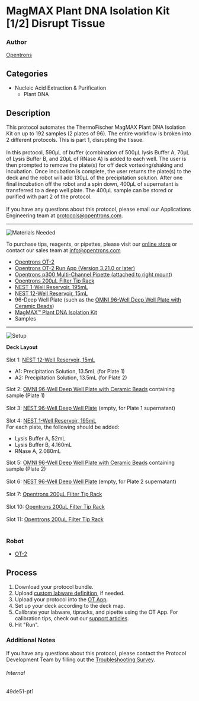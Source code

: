 # MagMAX Plant DNA Isolation Kit [1/2] Disrupt Tissue

### Author
[Opentrons](https://opentrons.com/)

## Categories
* Nucleic Acid Extraction & Purification
	* Plant DNA


## Description
This protocol automates the ThermoFischer MagMAX Plant DNA Isolation Kit on up to 192 samples (2 plates of 96). The entire workflow is broken into 2 different protocols. This is part 1, disrupting the tissue.</br>
</br>
In this protocol, 590µL of buffer (combination of 500µL lysis Buffer A, 70µL of Lysis Buffer B, and 20µL of RNase A) is added to each well. The user is then prompted to remove the plate(s) for off deck vortexing/shaking and incubation. Once incubation is complete, the user returns the plate(s) to the deck and the robot will add 130µL of the precipitation solution. After one final incubation off the robot and a spin down, 400µL of supernatant is transferred to a deep well plate. The 400µL sample can be stored or purified with part 2 of the protocol.
</br>
</br>
If you have any questions about this protocol, please email our Applications Engineering team at [protocols@opentrons.com](mailto:protocols@opentrons.com).

---
![Materials Needed](https://s3.amazonaws.com/opentrons-protocol-library-website/custom-README-images/001-General+Headings/materials.png)

To purchase tips, reagents, or pipettes, please visit our [online store](https://shop.opentrons.com/) or contact our sales team at [info@opentrons.com](mailto:info@opentrons.com)

* [Opentrons OT-2](https://shop.opentrons.com/collections/ot-2-robot/products/ot-2)
* [Opentrons OT-2 Run App (Version 3.21.0 or later)](https://opentrons.com/ot-app/)
* [Opentrons p300 Multi-Channel Pipette (attached to right mount)](https://shop.opentrons.com/collections/ot-2-robot/products/8-channel-electronic-pipette)
* [Opentrons 200µL Filter Tip Rack](https://shop.opentrons.com/collections/opentrons-tips)
* [NEST 1-Well Reservoir, 195mL](https://shop.opentrons.com/collections/verified-labware/products/nest-1-well-reservoir-195-ml)
* [NEST 12-Well Reservoir, 15mL](https://shop.opentrons.com/collections/verified-labware/products/nest-12-well-reservoir-15-ml)
* 96-Deep Well Plate (such as the [OMNI 96-Well Deep Well Plate with Ceramic Beads](https://www.omni-inc.com/consumables/well-plates/2-pack-96-well-plate-1-4mm-ceramic.html))
* [MagMAX™ Plant DNA Isolation Kit](https://www.thermofisher.com/order/catalog/product/A32549#/A32549)
* Samples


---
![Setup](https://s3.amazonaws.com/opentrons-protocol-library-website/custom-README-images/001-General+Headings/Setup.png)

**Deck Layout**</br>
</br>
Slot 1: [NEST 12-Well Reservoir, 15mL](https://shop.opentrons.com/collections/verified-labware/products/nest-12-well-reservoir-15-ml)</br>
* A1: Precipitation Solution, 13.5mL (for Plate 1)
* A2: Precipitation Solution, 13.5mL (for Plate 2)


Slot 2: [OMNI 96-Well Deep Well Plate with Ceramic Beads](https://www.omni-inc.com/consumables/well-plates/2-pack-96-well-plate-1-4mm-ceramic.html) containing sample (Plate 1)</br>
</br>
Slot 3: [NEST 96-Well Deep Well Plate](https://labware.opentrons.com/nest_96_wellplate_2ml_deep?category=wellPlate) (empty, for Plate 1 supernatant)</br>
</br>
Slot 4: [NEST 1-Well Reservoir, 195mL](https://shop.opentrons.com/collections/verified-labware/products/nest-1-well-reservoir-195-ml)</br>
For each plate, the following should be added:
* Lysis Buffer A, 52mL
* Lysis Buffer B, 4.160mL
* RNase A, 2.080mL


Slot 5: [OMNI 96-Well Deep Well Plate with Ceramic Beads](https://www.omni-inc.com/consumables/well-plates/2-pack-96-well-plate-1-4mm-ceramic.html) containing sample (Plate 2)</br>
</br>
Slot 6: [NEST 96-Well Deep Well Plate](https://labware.opentrons.com/nest_96_wellplate_2ml_deep?category=wellPlate) (empty, for Plate 2 supernatant)</br>
</br>
Slot 7: [Opentrons 200µL Filter Tip Rack](https://shop.opentrons.com/collections/opentrons-tips)</br>
</br>
Slot 10: [Opentrons 200µL Filter Tip Rack](https://shop.opentrons.com/collections/opentrons-tips)</br>
</br>
Slot 11: [Opentrons 200µL Filter Tip Rack](https://shop.opentrons.com/collections/opentrons-tips)</br>
</br>


### Robot
* [OT-2](https://opentrons.com/ot-2)

## Process

1. Download your protocol bundle.
2. Upload [custom labware definition](https://support.opentrons.com/en/articles/3136506-using-labware-in-your-protocols), if needed.
3. Upload your protocol into the [OT App](https://opentrons.com/ot-app).
4. Set up your deck according to the deck map.
5. Calibrate your labware, tipracks, and pipette using the OT App. For calibration tips, check out our [support articles](https://support.opentrons.com/en/collections/1559720-guide-for-getting-started-with-the-ot-2).
6. Hit "Run".

### Additional Notes
If you have any questions about this protocol, please contact the Protocol Development Team by filling out the [Troubleshooting Survey](https://protocol-troubleshooting.paperform.co/).

###### Internal
49de51-pt1
